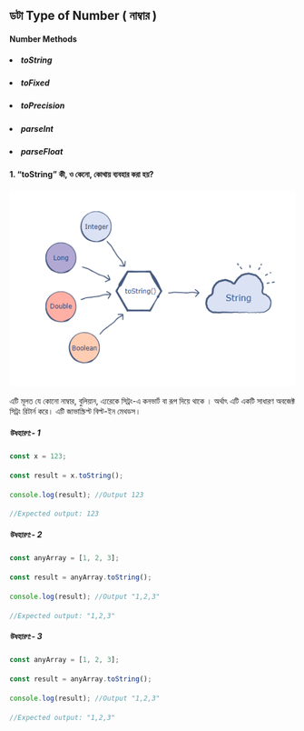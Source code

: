 ## ডটা Type of Number ( নাম্বার )

#### Number Methods

##### <li>toString

##### <li>toFixed

##### <li>toPrecision

##### <li>parseInt

##### <li>parseFloat

#### 1. “toString” কী, ও কেনো, কোথায় ব্যবহার করা হয়?

<img src="./স্ট্রিং.png" alt="tostring">

<p> এটি মূলত যে কোনো নাম্বার, বুলিয়ান, এ্যরেকে সিট্রং-এ কনভার্ট বা রূপ দিয়ে থাকে । অর্থাৎ এটি একটি সাধারণ অবজেক্ট সিট্রং রিটার্ন করে। এটি জাভাস্ক্রিপ্ট বিল্ট-ইন মেথডস।

##### উধহারণ:- 1

```js
const x = 123;

const result = x.toString();

console.log(result); //Output 123

//Expected output: 123
```

##### উধহারণ:- 2

```js
const anyArray = [1, 2, 3];

const result = anyArray.toString();

console.log(result); //Output "1,2,3"

//Expected output: "1,2,3"
```

##### উধহারণ:- 3

```js
const anyArray = [1, 2, 3];

const result = anyArray.toString();

console.log(result); //Output "1,2,3"

//Expected output: "1,2,3"
```
